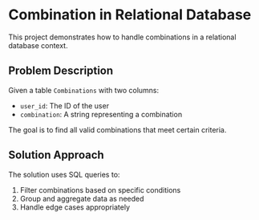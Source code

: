 
# Combination in Relational Database

This project demonstrates how to handle combinations in a relational database context.

## Problem Description

Given a table `Combinations` with two columns:
- `user_id`: The ID of the user
- `combination`: A string representing a combination

The goal is to find all valid combinations that meet certain criteria.

## Solution Approach

The solution uses SQL queries to:
1. Filter combinations based on specific conditions
2. Group and aggregate data as needed
3. Handle edge cases appropriately

